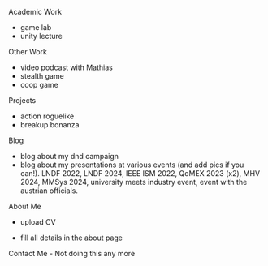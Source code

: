 Academic Work
- game lab
- unity lecture


Other Work
- video podcast with Mathias
- stealth game
- coop game

Projects
- action roguelike
- breakup bonanza

Blog
- blog about my dnd campaign
- blog about my presentations at various events (and add pics if you can!). LNDF 2022, LNDF 2024, IEEE ISM 2022, QoMEX 2023 (x2), MHV 2024, MMSys 2024, university meets industry event, event with the austrian officials. 

About Me
- upload CV

- fill all details in the about page

Contact Me - Not doing this any more